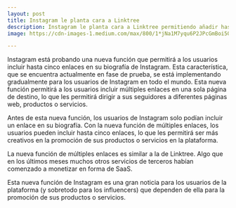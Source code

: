 ```yaml
---
layout: post
title: Instagram le planta cara a Linktree
description: Instagram le planta cara a Linktree permitiendo añadir hasta 5 links en el perfil de usuario
image: https://cdn-images-1.medium.com/max/800/1*jNa1M7yqu6P2JPcGmBoi5Q.jpeg

---
```


Instagram está probando una nueva función que permitirá a los usuarios incluir hasta cinco enlaces en su biografía de Instagram. Esta característica, que se encuentra actualmente en fase de prueba, se está implementando gradualmente para los usuarios de Instagram en todo el mundo. Esta nueva función permitirá a los usuarios incluir múltiples enlaces en una sola página de destino, lo que les permitirá dirigir a sus seguidores a diferentes páginas web, productos o servicios.

Antes de esta nueva función, los usuarios de Instagram solo podían incluir un enlace en su biografía. Con la nueva función de múltiples enlaces, los usuarios pueden incluir hasta cinco enlaces, lo que les permitirá ser más creativos en la promoción de sus productos o servicios en la plataforma.

La nueva función de múltiples enlaces es similar a la de Linktree. Algo que en los últimos meses muchos otros servicios de terceros habían comenzado a monetizar en forma de SaaS.

Esta nueva función de Instagram es una gran noticia para los usuarios de la plataforma (y sobretodo para los influencers) que dependen de ella para la promoción de sus productos o servicios.